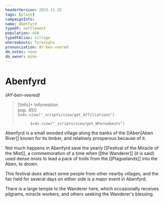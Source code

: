 ```yaml
---
headerVersion: 2023.11.25
tags: [place]
campaignInfo:
name: Abenfyrd
typeOf: settlement
population: 450
typeOfAlias: village
whereabouts: Tyrwingha
pronunciation: AY-ben-veered
dm_notes: none
dm_owner: mike
---
```

# Abenfyrd
*(AY-ben-veered)*
>[!info]+ Information  
> pop. 450  
> `$=dv.view("_scripts/view/get_Affiliations")`  
>> `$=dv.view("_scripts/view/get_Whereabouts")`

Abenfyrd is a small wooded village along the banks of the [[Aben|Aben River]] known for its timber, and relatively prosperous because of it.

Not much happens in Abenfyrd save the yearly [[Festival of the Miracle of the Mist]], a commemoration of a time when [[the Wanderer]] (it is said) used dense mists to lead a pack of trolls from the [[Plaguelands]] into the Aben, to drown. 

This festival does attract some people from other nearby villages, and the fair held for several days on either side is a major event in Abenfyrd.

There is a large temple to the Wanderer here, which occasionally receives pilgrams, miracle workers, and others seeking the Wanderer's blessing.